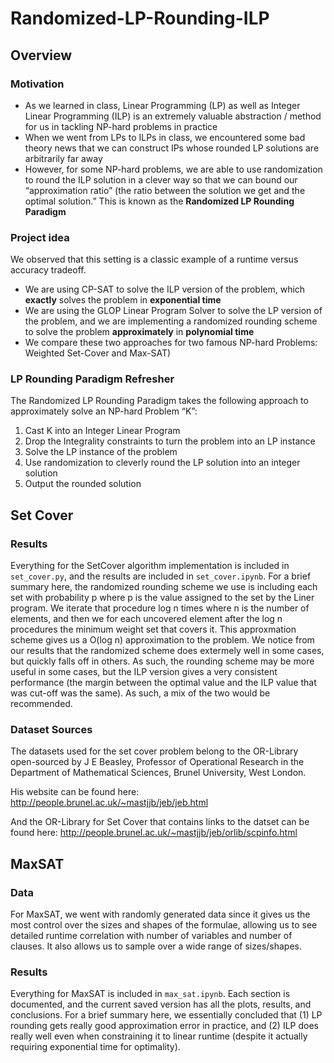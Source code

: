 # Randomized-LP-Rounding-ILP
## Overview
### Motivation
- As we learned in class, Linear Programming (LP) as well as Integer Linear Programming (ILP) is an extremely valuable abstraction / method for us in tackling NP-hard problems in practice
- When we went from LPs to ILPs in class, we encountered some bad theory news that we can construct IPs whose rounded LP solutions are arbitrarily far away
- However, for some NP-hard problems, we are able to use randomization to round the ILP solution in a clever way so that we can bound our “approximation ratio” (the ratio between the solution we get and the optimal solution.” This is known as the **Randomized LP Rounding Paradigm**

### Project idea
We observed that this setting is a classic example of a runtime versus accuracy tradeoff.
- We are using CP-SAT to solve the ILP version of the problem, which **exactly** solves the problem in **exponential time**
- We are using the GLOP Linear Program Solver to solve the LP version of the problem, and we are implementing a randomized rounding scheme to solve the problem **approximately** in **polynomial time**
- We compare these two approaches for two famous NP-hard Problems: Weighted Set-Cover and Max-SAT)

### LP Rounding Paradigm Refresher
The Randomized LP Rounding Paradigm takes the following approach to approximately solve an NP-hard Problem “K”:
1. Cast K into an Integer Linear Program
2. Drop the Integrality constraints to turn the problem into an LP instance
3. Solve the LP instance of the problem 
4. Use randomization to cleverly round the LP solution into an integer solution
5. Output the rounded solution


## Set Cover
### Results
Everything for the SetCover algorithm implementation is included in `set_cover.py`, and the results are included in `set_cover.ipynb`. For a brief summary here, the randomized rounding scheme we use is including each set with probability p where p is the value assigned to the set by the Liner program. We iterate that procedure log n times where n is the number of elements, and then we for each uncovered element after the log n procedures the minimum weight set that covers it. This approxmation scheme gives us a O(log n) approximation to the problem. We notice from our results that the randomized scheme does extermely well in some cases, but quickly falls off in others. As such, the rounding scheme may be more useful in some cases, but the ILP version gives a very consistent performance (the margin between the optimal value and the ILP value that was cut-off was the same). As such, a mix of the two would be recommended. 

### Dataset Sources
The datasets used for the set cover problem belong to the OR-Library open-sourced by J E Beasley, Professor of Operational Research in the Department of Mathematical Sciences, Brunel University, West London. 

His website can be found here: http://people.brunel.ac.uk/~mastjjb/jeb/jeb.html

And the OR-Library for Set Cover that contains links to the datset can be found here: http://people.brunel.ac.uk/~mastjjb/jeb/orlib/scpinfo.html

## MaxSAT
### Data
For MaxSAT, we went with randomly generated data since it gives us the most control over 
the sizes and shapes of the formulae, allowing us to see detailed runtime correlation with 
number of variables and number of clauses. It also allows us to sample over a wide range of
sizes/shapes.

### Results
Everything for MaxSAT is included in `max_sat.ipynb`. Each section is documented, and the current saved version has all the plots, results, and conclusions.
For a brief summary here, we essentially concluded that (1) LP rounding gets really good approximation error in practice, and (2) ILP does really well even when constraining it to 
linear runtime (despite it actually requiring exponential time for optimality).